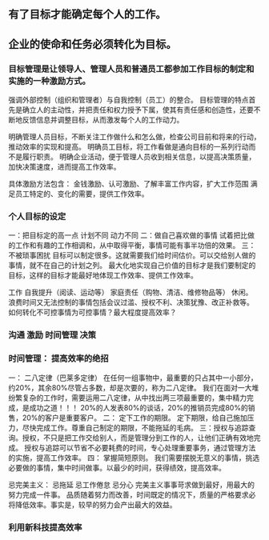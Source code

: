 ## 有了目标才能确定每个人的工作。
## 企业的使命和任务必须转化为目标。

### 目标管理是让领导人、管理人员和普通员工都参加工作目标的制定和实施的一种激励方式。
强调外部控制（组织和管理者）与自我控制（员工）的整合。
目标管理的特点首先是确立人的主动性，并把责任和权力授予下属，使其有责任感和创造性，还要不断地反馈信息并调整目标，从而激发每个人的工作动力。

明确管理人员目标，不断关注工作做什么和怎么做，检查公司目前和将来的行动，推动效率的实现和提高。
明确员工目标，将工作看做是通向目标的一系列行动而不是履行职责。
明确企业活动，便于管理人员收到相关信息，以提高决策质量，加快决策速度，进而提高工作效率。

具体激励方法包含： 金钱激励、认可激励、了解丰富工作内容，扩大工作范围
满足员工特定的、变化的需要，提供工作效率。

### 个人目标的设定
一：把目标定的高一点  计划不同 动力不同 
二：做自己喜欢做的事情 试着把比做的工作和有趣的工作相调和，从中取得平衡，事情可能有事半功倍的效果。
三：不被琐事困扰  目标可以制定很多。这就需要我们给时间估价。可以交给别人做的事情，就不在自己的计划之列。
最大化地实现自己价值的目标才是我们要制定的目标，这样的目标才能最好地体现工作效率、提供工作效率。


工作 自我提升（阅读、运动等） 家庭责任（购物、清洁、维修物品等）  休闲。
浪费时间又无法控制的事情包括会议过滥、授权不利、决策犹豫、改正补救等。
如何转化不可控事情为可控事情？最大程度提高效率？


### 沟通 激励 时间管理 决策 

### 时间管理： 提高效率的绝招
一： 二八定律（巴莱多定律）
在任何一组事物中，最重要的只占其中一小部分，约20%，其余80%尽管占多数，却是次要的，称为二八定律。
我们在面对一大堆纷繁复杂的工作时，需要运用二八定律，从中找出两三项最重要的，集中精力完成，是成功之道！！！
20%的人发表80%的谈话，20%的推销员完成80%的销售，20%的客户是重要客户。
二： 定下工作的期限。 定下期限，给自己施加压力，尽快完成工作。尊重自己制定的期限，不能拖延的毛病。
三：授权与追踪查询。授权，不只是把工作交给别人，而是管理分到工作的人，让他们正确有效地完成。
授权与追踪可以节省不必要耗费的时间，专心处理重要事务，通过管理方法的实施，提高工作效率。
四： 掌握简短原则。
   我们需要摆脱无意义的事情，挑选必要做的事情，集中时间做事。以最少的时间，获得绩效，提高效率。

忌完美主义： 忌拖延 忌工作倦怠 忌分心
    完美主义事事苛求做到最好，用最大的努力完成一件事。 品质随着努力而改善，时间既定的情况下，质量的严格要求必将降低效率。事实是，较早的努力会产出最大的效益。

### 利用新科技提高效率
